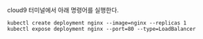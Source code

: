 
cloud9 터미널에서 아래 명령어를 실행한다. 
```
kubectl create deployment nginx --image=nginx --replicas 1
kubectl expose deployment nginx --port=80 --type=LoadBalancer
```
